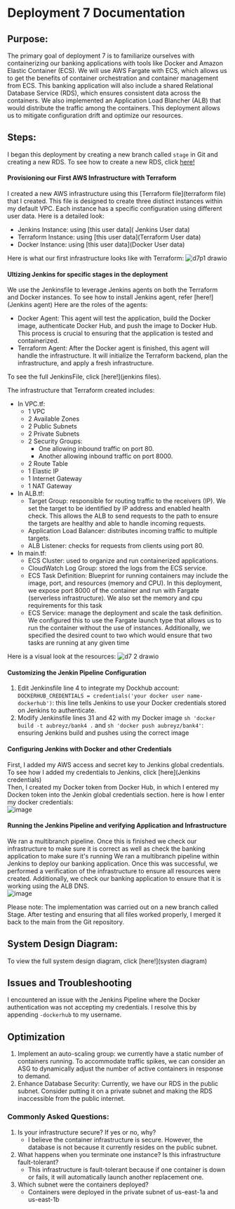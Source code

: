 # Deployment 7 Documentation

## Purpose:
The primary goal of deployment 7 is to familiarize ourselves with containerizing our banking applications with tools like Docker and Amazon Elastic Container (ECS). We will use AWS Fargate with ECS, which allows us to get the benefits of container orchestration and container management from ECS. This banking application will also include a shared Relational Database Service (RDS), which ensures consistent data across the containers. We also implemented an Application Load Blancher (ALB) that would distribute the traffic among the containers. This deployment allows us to mitigate configuration drift and optimize our resources.

## Steps:
I began this deployment by creating a new branch called `stage` in Git and creating a new RDS. To see how to create a new RDS, click [here!](https://github.com/auzhangLABS/c4_deployment-6-main)

#### Provisioning our First AWS Infrastructure with Terraform
I created a new AWS infrastructure using this [Terraform file](terraform file) that I created. This file is designed to create three distinct instances within my default VPC. Each instance has a specific configuration using different user data. Here is a detailed look: 
- Jenkins Instance: using [this user data]( Jenkins User data)
- Terraform Instance: using [this user data](Terraform User data)
- Docker Instance: using [this user data](Docker User data)

Here is what our first infrastructure looks like with Terraform:
![d7p1 drawio](https://github.com/auzhangLABS/c4_deployment-7/assets/138344000/78d0fc01-30f6-456d-8ca1-bb896e8c8586)

#### Ultizing Jenkins for specific stages in the deployment
We use the Jenkinsfile to leverage Jenkins agents on both the Terraform and Docker instances. To see how to install Jenkins agent, refer [here!](Jenkins agent) Here are the roles of the agents:
- Docker Agent: This agent will test the application, build the Docker image, authenticate Docker Hub, and push the image to Docker Hub. This process is crucial to ensuring that the application is tested and containerized.
- Terraform Agent: After the Docker agent is finished, this agent will handle the infrastructure. It will initialize the Terraform backend, plan the infrastructure, and apply a fresh infrastructure. <br>

To see the full JenkinsFile, click [here!](jenkins files).

The infrastructure that Terraform created includes:
- In VPC.tf:
   - 1 VPC
   - 2 Available Zones
   - 2 Public Subnets
   - 2 Private Subnets
   - 2 Security Groups:
     - One allowing inbound traffic on port 80.
     - Another allowing inbound traffic on port 8000.
   - 2 Route Table
   - 1 Elastic IP
   - 1 Internet Gateway
   - 1 NAT Gateway
- In ALB.tf:
   - Target Group: responsible for routing traffic to the receivers (IP). We set the target to be identified by IP address and enabled health check. This allows the ALB to send requests to the path to ensure the targets are healthy and able to handle incoming requests.
   - Application Load Balancer: distributes incoming traffic to multiple targets.
   - ALB Listener: checks for requests from clients using port 80.
- In main.tf:
   - ECS Cluster: used to organize and run containerized applications.
   - CloudWatch Log Group: stored the logs from the ECS service.
   - ECS Task Definition: Blueprint for running containers may include the image, port, and resources (memory and CPU). In this deployment, we expose port 8000 of the container and run with Fargate (serverless infrastructure). We also set the memory and cpu requirements for this task
   - ECS Service: manage the deployment and scale the task definition. We configured this to use the Fargate launch type that allows us to run the container without the use of instances. Additionally, we specified the desired count to two which would ensure that two tasks are running at any given time
 
Here is a visual look at the resources:
![d7 2 drawio](https://github.com/auzhangLABS/c4_deployment-7/assets/138344000/ecb5c7cb-1bcc-4d51-993c-aefbdeec4576)

#### Customizing the Jenkin Pipeline Configuration
1. Edit Jenkinsfile line 4 to integrate my Dockhub account:
   `DOCKERHUB_CREDENTIALS = credentials('your docker user name-dockerhub')`: this line tells Jenkins to use your Docker credentials stored on Jenkins to authenticate.
3. Modify Jenkinsfile lines 31 and 42 with my Docker image
   `sh 'docker build -t aubreyz/bank4 .` and `sh 'docker push aubreyz/bank4'`: ensuring Jenkins build and pushes using the correct image

#### Configuring Jenkins with Docker and other Credentials
First, I added my AWS access and secret key to Jenkins global credentials. To see how I added my credentials to Jenkins, click [here](Jenkins credentials) <br>
Then, I created my Docker token from Docker Hub, in which I entered my Docken token into the Jenkin global credentials section. here is how I enter my docker credentials: <br>
![image](https://github.com/auzhangLABS/c4_deployment-7/assets/138344000/671a29be-3667-4412-83b9-aad5d8a6f1eb)

#### Running the Jenkins Pipeline and verifying Application and Infrastructure
We ran a multibranch pipeline. Once this is finished we check our infrastructure to make sure it is correct as well as check the banking application to make sure it's running
We ran a multibranch pipeline within Jenkins to deploy our banking application. Once this was successful, we performed a verification of the infrastructure to ensure all resources were created. Additionally, we check our banking application to ensure that it is working using the ALB DNS. <br>
![image](https://github.com/auzhangLABS/c4_deployment-7/assets/138344000/8c80a553-757b-4ad1-90bc-9597589f2cba)

Please note: The implementation was carried out on a new branch called Stage. After testing and ensuring that all files worked properly, I merged it back to the main from the Git repository.

## System Design Diagram:

To view the full system design diagram, click [here!](systen diagram)
## Issues and Troubleshooting
I encountered an issue with the Jenkins Pipeline where the Docker authentication was not accepting my credentials. I resolve this by appending `-dockerhub` to my username.

## Optimization
1. Implement an auto-scaling group: we currently have a static number of containers running. To accommodate traffic spikes, we can consider an ASG to dynamically adjust the number of active containers in response to demand.
2. Enhance Database Security: Currently, we have our RDS in the public subnet. Consider putting it on a private subnet and making the RDS inaccessible from the public internet.

### Commonly Asked Questions:
1. Is your infrastructure secure? If yes or no, why?
   - I believe the container infrastructure is secure. However, the database is not because it currently resides on the public subnet.
2. What happens when you terminate one instance? Is this infrastructure fault-tolerant?
   - This infrastructure is fault-tolerant because if one container is down or fails, it will automatically launch another replacement one.
3. Which subnet were the containers deployed?
   - Containers were deployed in the private subnet of us-east-1a and us-east-1b
